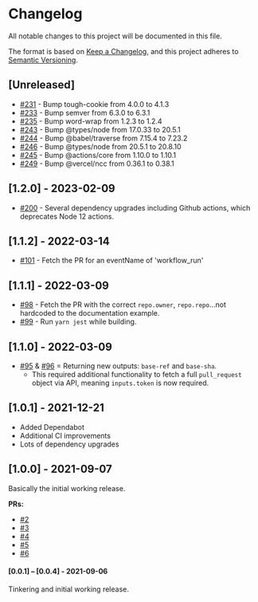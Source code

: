 # Changelog

All notable changes to this project will be documented in this file.

The format is based on [Keep a Changelog](https://keepachangelog.com/en/1.0.0/), and this project adheres to [Semantic Versioning](https://semver.org/spec/v2.0.0.html).

## [Unreleased]
 - [#231](https://github.com/sharesight/find-github-pull-request/pull/231) - Bump tough-cookie from 4.0.0 to 4.1.3
 - [#233](https://github.com/sharesight/find-github-pull-request/pull/233) - Bump semver from 6.3.0 to 6.3.1
 - [#235](https://github.com/sharesight/find-github-pull-request/pull/235) - Bump word-wrap from 1.2.3 to 1.2.4
 - [#243](https://github.com/sharesight/find-github-pull-request/pull/243) - Bump @types/node from 17.0.33 to 20.5.1
 - [#244](https://github.com/sharesight/find-github-pull-request/pull/244) - Bump @babel/traverse from 7.15.4 to 7.23.2
 - [#246](https://github.com/sharesight/find-github-pull-request/pull/246) - Bump @types/node from 20.5.1 to 20.8.10
 - [#245](https://github.com/sharesight/find-github-pull-request/pull/247) - Bump @actions/core from 1.10.0 to 1.10.1
 - [#249](https://github.com/sharesight/find-github-pull-request/pull/249) - Bump @vercel/ncc from 0.36.1 to 0.38.1

## [1.2.0] - 2023-02-09

 - [#200](https://github.com/sharesight/find-github-pull-request/pull/200) - Several dependency upgrades including Github actions, which deprecates Node 12 actions.

## [1.1.2] - 2022-03-14

 - [#101](https://github.com/sharesight/find-github-pull-request/pull/101) - Fetch the PR for an eventName of 'workflow_run'

## [1.1.1] - 2022-03-09

 - [#98](https://github.com/sharesight/find-github-pull-request/pull/98) - Fetch the PR with the correct `repo.owner`, `repo.repo`…not hardcoded to the documentation example.
 - [#99](https://github.com/sharesight/find-github-pull-request/pull/99) - Run `yarn jest` while building.

## [1.1.0] - 2022-03-09

 - [#95](https://github.com/sharesight/find-github-pull-request/pull/96) & [#96](https://github.com/sharesight/find-github-pull-request/pull/96) = Returning new outputs: `base-ref` and `base-sha`.
    - This required additional functionality to fetch a full `pull_request` object via API, meaning `inputs.token` is now required.

## [1.0.1] - 2021-12-21

- Added Dependabot
- Additional CI improvements
- Lots of dependency upgrades

## [1.0.0] - 2021-09-07

Basically the initial working release.

**PRs:**

- [#2](https://github.com/sharesight/find-github-pull-request/pull/2)
- [#3](https://github.com/sharesight/find-github-pull-request/pull/3)
- [#4](https://github.com/sharesight/find-github-pull-request/pull/4)
- [#5](https://github.com/sharesight/find-github-pull-request/pull/5)
- [#6](https://github.com/sharesight/find-github-pull-request/pull/6)

#### [0.0.1] – [0.0.4] - 2021-09-06

Tinkering and initial working release.
